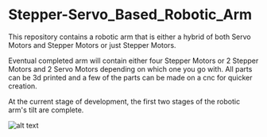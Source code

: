 # Stepper-Servo_Based_Robotic_Arm
This repository contains a robotic arm that is either a hybrid of both Servo Motors and Stepper Motors or just Stepper Motors.

Eventual completed arm will contain either four Stepper Motors or 2 Stepper Motors and 2 Servo Motors depending on which one you go with. All parts can be 3d printed and a few of the parts can be made on a cnc for quicker creation. 

At the current stage of development, the first two stages of the robotic arm's tilt are complete. 

![alt text](http://github.com/504Engineering/504Engineering/Stepper-Servo_Based_Robotic_Arm/blob/main/imgs/Stage1and2.png)
